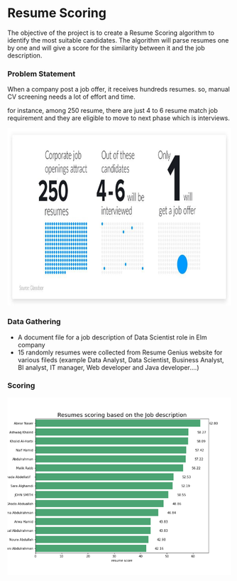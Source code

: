 # Resume Scoring 


The objective of the project is to create a Resume Scoring algorithm to identify the most suitable candidates. The algorithm will parse resumes one by one and will give a score for the similarity between it and the job description. 

### Problem Statement

When a company post a job offer, it receives hundreds resumes. so, manual CV screening needs a lot of effort and time.

for instance, among 250 resume, there are just 4 to 6 resume match job requirement and they are eligible to move to next phase which is interviews.

<p align="center"><img src="https://github.com/mmehmadi94/Data_Science_Bootcamp_codingDojo/blob/master/Resume_Scoring/Resumes-Stats.jpg" width="700" height="400"></p>

### Data Gathering

- A document file for a job description of Data Scientist role in Elm company
- 15 randomly resumes were collected from Resume Genius website for various fileds  (example Data Analyst, Data Scientist, Business Analyst, BI analyst, IT manager, Web developer and Java developer....)

### Scoring




<p align="center"><img src="https://github.com/mmehmadi94/Data_Science_Bootcamp_codingDojo/blob/master/Resume_Scoring/Resumes_scores.png" width="700" height="400"></p>
